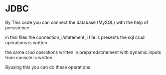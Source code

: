 # JDBC
By This code you can connect the database (MySQL) with the help of persistence

in thsi files the connection_i/statement_i file is presents the sql crud operations is written 

the same crud operations written in preparedstatement with dynamic inputs from console is written

Byusing this you can do these operations
